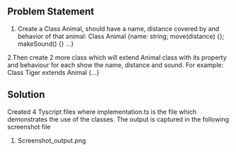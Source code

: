 ## Problem Statement

1. Create a Class Animal, should have a name, distance covered by and behavior of that animal:
 Class Animal {name: string; move(distance) {}; makeSound() {} ...}
 
2.Then create 2 more class which will extend Animal class with its property and behaviour
for each show the name, distance and sound.
 For example: Class Tiger extends Animal {...}

## Solution
Created 4 Tyscript files where implementation.ts is the file which demonstrates the use of the classes. The output is captured in the following screenshot file
1. Screenshot_output.png

